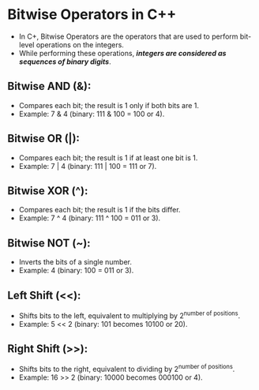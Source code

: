 # Bitwise Operators in C++
- In C+, Bitwise Operators are the operators that are used to perform bit-level operations on the integers. 
- While performing these operations, ***integers are considered as sequences of binary digits***.

## Bitwise AND (&):
  - Compares each bit; the result is 1 only if both bits are 1.
  - Example:
    7 & 4 (binary: 111 & 100 = 100 or 4).
## Bitwise OR (|):
  - Compares each bit; the result is 1 if at least one bit is 1.
  - Example:
    7 | 4 (binary: 111 | 100 = 111 or 7).
## Bitwise XOR (^):
  - Compares each bit; the result is 1 if the bits differ.
  - Example:
    7 ^ 4 (binary: 111 ^ 100 = 011 or 3).
## Bitwise NOT (~):
  - Inverts the bits of a single number.
  - Example:
    4 (binary: 100 = 011 or 3).
## Left Shift (<<):
  - Shifts bits to the left, equivalent to multiplying by 2<sup>number of positions</sup>.
  - Example:
    5 << 2 (binary: 101 becomes 10100 or 20).
## Right Shift (>>):
  - Shifts bits to the right, equivalent to dividing by 2<sup>number of positions</sup>.
  - Example:
    16 >> 2 (binary: 10000 becomes 000100 or 4).
